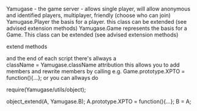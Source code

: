 
Yamugase - the game server - allows single player, will allow anonymous and identified players, multiplayer, friendly (choose who can join)
Yamugase.Player the basis for a player. this class can be extended (see advised extension methods)
Yamugase.Game represents the basis for a Game. This class can be extended (see advised extension methods)

extend methods

and the end of each script there's allways a  
className = Yamugase.className attribution
this allows you to add members and rewrite members by calling e.g.
Game.prototype.XPTO = function(){...};
or you can allways do  

require(Yamugase/utils/object);

object_extend(A, Yamugase.B);
A.prototype.XPTO = function(){...};
B = A;

